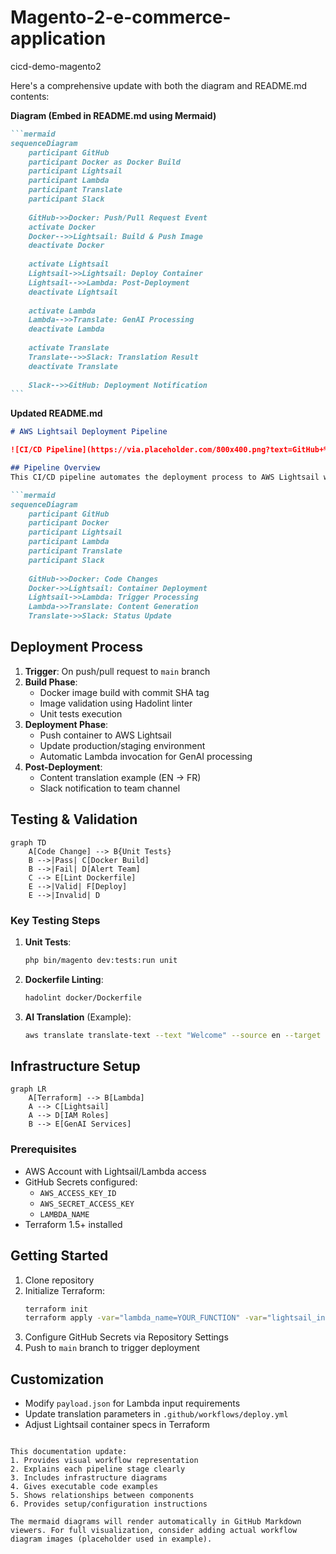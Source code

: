 # Magento-2-e-commerce-application
cicd-demo-magento2


Here's a comprehensive update with both the diagram and README.md contents:

**Diagram (Embed in README.md using Mermaid)**
````markdown
```mermaid
sequenceDiagram
    participant GitHub
    participant Docker as Docker Build
    participant Lightsail
    participant Lambda
    participant Translate
    participant Slack
    
    GitHub->>Docker: Push/Pull Request Event
    activate Docker
    Docker-->>Lightsail: Build & Push Image
    deactivate Docker
    
    activate Lightsail
    Lightsail->>Lightsail: Deploy Container
    Lightsail-->>Lambda: Post-Deployment
    deactivate Lightsail
    
    activate Lambda
    Lambda-->>Translate: GenAI Processing
    deactivate Lambda
    
    activate Translate
    Translate-->>Slack: Translation Result
    deactivate Translate
    
    Slack-->>GitHub: Deployment Notification
```
````

**Updated README.md**
```markdown
# AWS Lightsail Deployment Pipeline

![CI/CD Pipeline](https://via.placeholder.com/800x400.png?text=GitHub+%E2%86%92+Docker+%E2%86%92+AWS+Lightsail+Deployment)

## Pipeline Overview
This CI/CD pipeline automates the deployment process to AWS Lightsail with integrated AI processing:

```mermaid
sequenceDiagram
    participant GitHub
    participant Docker
    participant Lightsail
    participant Lambda
    participant Translate
    participant Slack
    
    GitHub->>Docker: Code Changes
    Docker->>Lightsail: Container Deployment
    Lightsail->>Lambda: Trigger Processing
    Lambda->>Translate: Content Generation
    Translate->>Slack: Status Update
```

## Deployment Process
1. **Trigger**: On push/pull request to `main` branch
2. **Build Phase**:
   - Docker image build with commit SHA tag
   - Image validation using Hadolint linter
   - Unit tests execution
3. **Deployment Phase**:
   - Push container to AWS Lightsail
   - Update production/staging environment
   - Automatic Lambda invocation for GenAI processing
4. **Post-Deployment**:
   - Content translation example (EN → FR)
   - Slack notification to team channel

## Testing & Validation
```mermaid
graph TD
    A[Code Change] --> B{Unit Tests}
    B -->|Pass| C[Docker Build]
    B -->|Fail| D[Alert Team]
    C --> E[Lint Dockerfile]
    E -->|Valid| F[Deploy]
    E -->|Invalid| D
```

### Key Testing Steps
1. **Unit Tests**:
   ```bash
   php bin/magento dev:tests:run unit
   ```
2. **Dockerfile Linting**:
   ```bash
   hadolint docker/Dockerfile
   ```
3. **AI Translation** (Example):
   ```bash
   aws translate translate-text --text "Welcome" --source en --target fr
   ```

## Infrastructure Setup
```mermaid
graph LR
    A[Terraform] --> B[Lambda]
    A --> C[Lightsail]
    A --> D[IAM Roles]
    B --> E[GenAI Services]
```

### Prerequisites
- AWS Account with Lightsail/Lambda access
- GitHub Secrets configured:
  - `AWS_ACCESS_KEY_ID`
  - `AWS_SECRET_ACCESS_KEY`
  - `LAMBDA_NAME`
- Terraform 1.5+ installed

## Getting Started
1. Clone repository
2. Initialize Terraform:
   ```bash
   terraform init
   terraform apply -var="lambda_name=YOUR_FUNCTION" -var="lightsail_instance_name=magento2-prod"
   ```
3. Configure GitHub Secrets via Repository Settings
4. Push to `main` branch to trigger deployment

## Customization
- Modify `payload.json` for Lambda input requirements
- Update translation parameters in `.github/workflows/deploy.yml`
- Adjust Lightsail container specs in Terraform
```

This documentation update:
1. Provides visual workflow representation
2. Explains each pipeline stage clearly
3. Includes infrastructure diagrams
4. Gives executable code examples
5. Shows relationships between components
6. Provides setup/configuration instructions

The mermaid diagrams will render automatically in GitHub Markdown viewers. For full visualization, consider adding actual workflow diagram images (placeholder used in example).
